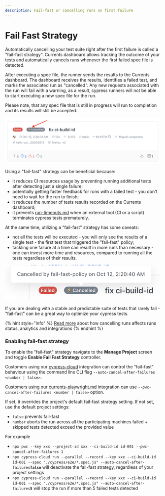 ```yaml
---
description: Fail-fast or cancelling runs on first failure
---
```


# Fail Fast Strategy

Automatically cancelling your test suite right after the first failure is called a "fail-fast strategy". Currents dashboard allows tracking the outcome of your tests and automatically cancels runs whenever the first failed spec file is detected.&#x20;

After executing a spec file, the runner sends the results to the Currents dashboard. The dashboard receives the results, identifies a failed test, and marks the associated run as "cancelled". Any new requests associated with the run will fail with a warning, as a result, cypress runners will not be able to start executing a new spec file for the run.

Please note, that any spec file that is still in progress will run to completion and its results will still be accepted.

![Example of a run automatically cancelled via "fail-fast" policy](<../../.gitbook/assets/Screenshot 2023-10-12 at 02.23.30.png>)

Using a "fail-fast" strategy can be beneficial because:

* it reduces CI resources usage by preventing running additional tests after detecting just a single failure;
* potentially getting faster feedback for runs with a failed test - you don't need to wait for the run to finish;
* it reduces the number of tests results recorded on the Currents dashboard;
* it prevents [run-timeouts.md](../../dashboard/runs/run-timeouts.md "mention") when an external tool (CI or a script) terminates cypress tests prematurely.

At the same time, utilizing a "fail-fast" strategy has some caveats:

* not all the tests will be executed - you will only see the results of a single test - the first test that triggered the "fail-fast" policy;
* tackling one failure at a time can result in more runs than necessary - one can invest more time and resources, compared to running all the tests regardless of their results.

![Automatically cancelled runs will be marked as failed and cancelled](<../../.gitbook/assets/Screenshot 2023-10-12 at 02.25.10.png>)

If you are dealing with a stable and predictable suite of tests that rarely fail - "fail-fast" can be a great way to optimize your cypress tests.&#x20;

{% hint style="info" %}
[Read more](../../dashboard/runs/cancel-run.md) about how cancelling runs affects runs status, analytics and integrations
{% endhint %}

### Enabling fail-fast strategy

To enable the "fail-fast" strategy navigate to the **Manage Project** screen and toggle **Enable Fail Fast Strategy** controller.

Customers using our [cypress-cloud](../../resources/reporters/cypress-cloud/ "mention") integration can control the "fail-fast" behaviour using the command line CLI flag `--auto-cancel-after-failures <number | false>`.&#x20;

Customers using our [currents-playwright.md](../../resources/reporters/currents-playwright.md "mention") integration can use `--pwc-cancel-after-failures <number | false>` option.

&#x20;If set, it overrides the project's default fail-fast strategy setting. If not set, use the default project settings:

* `false` prevents fail-fast
* `number` aborts the run across all the participating machines failed + skipped tests detected exceed the provided value

For example

* `npx pwc --key xxx --project-id xxx --ci-build-id id-001 --pwc-cancel-after-failures 1`
* `npx cypress-cloud run --parallel --record --key xxx --ci-build-id id-001 --spec "./cypress/e2e/*.spec.js" --auto-cancel-after-failures`**`false`** will deactivate the fail-fast strategy, regardless of your project settings&#x20;
* `npx cypress-cloud run --parallel --record --key xxx --ci-build-id id-001 --spec "./cypress/e2e/*.spec.js" --auto-cancel-after-failures`**`5`** will stop the run if more than 5 failed tests detected
